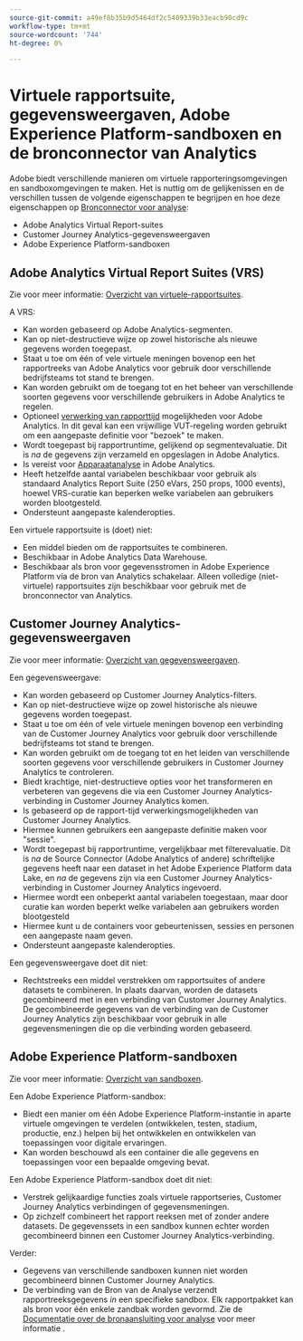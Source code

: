 ```yaml
---
source-git-commit: a49ef8b35b9d5464df2c5409339b33eacb90cd9c
workflow-type: tm+mt
source-wordcount: '744'
ht-degree: 0%

---
```

# Virtuele rapportsuite, gegevensweergaven, Adobe Experience Platform-sandboxen en de bronconnector van Analytics

Adobe biedt verschillende manieren om virtuele rapporteringsomgevingen en sandboxomgevingen te maken. Het is nuttig om de gelijkenissen en de verschillen tussen de volgende eigenschappen te begrijpen en hoe deze eigenschappen op [Bronconnector voor analyse](https://experienceleague.adobe.com/docs/experience-platform/sources/ui-tutorials/create/adobe-applications/analytics.html?lang=en):

* Adobe Analytics Virtual Report-suites
* Customer Journey Analytics-gegevensweergaven
* Adobe Experience Platform-sandboxen

## Adobe Analytics Virtual Report Suites (VRS)

Zie voor meer informatie: [Overzicht van virtuele-rapportsuites](https://experienceleague.adobe.com/docs/analytics/components/virtual-report-suites/vrs-about.html?lang=en).

A VRS:

* Kan worden gebaseerd op Adobe Analytics-segmenten.
* Kan op niet-destructieve wijze op zowel historische als nieuwe gegevens worden toegepast.
* Staat u toe om één of vele virtuele meningen bovenop een het rapportreeks van Adobe Analytics voor gebruik door verschillende bedrijfsteams tot stand te brengen.
* Kan worden gebruikt om de toegang tot en het beheer van verschillende soorten gegevens voor verschillende gebruikers in Adobe Analytics te regelen.
* Optioneel [verwerking van rapporttijd](https://experienceleague.adobe.com/docs/analytics/components/virtual-report-suites/vrs-report-time-processing.html?lang=en) mogelijkheden voor Adobe Analytics. In dit geval kan een vrijwillige VUT-regeling worden gebruikt om een aangepaste definitie voor &quot;bezoek&quot; te maken.
* Wordt toegepast bij rapportruntime, gelijkend op segmentevaluatie. Dit is _na_ de gegevens zijn verzameld en opgeslagen in Adobe Analytics.
* Is vereist voor [Apparaatanalyse](https://experienceleague.adobe.com/docs/analytics/components/cda/overview.html?lang=en) in Adobe Analytics.
* Heeft hetzelfde aantal variabelen beschikbaar voor gebruik als standaard Analytics Report Suite (250 eVars, 250 props, 1000 events), hoewel VRS-curatie kan beperken welke variabelen aan gebruikers worden blootgesteld.
* Ondersteunt aangepaste kalenderopties.

Een virtuele rapportsuite is (doet) niet:

* Een middel bieden om de rapportsuites te combineren.
* Beschikbaar in Adobe Analytics Data Warehouse.
* Beschikbaar als bron voor gegevensstromen in Adobe Experience Platform via de bron van Analytics schakelaar. Alleen volledige (niet-virtuele) rapportsuites zijn beschikbaar voor gebruik met de bronconnector van Analytics.


## Customer Journey Analytics-gegevensweergaven

Zie voor meer informatie: [Overzicht van gegevensweergaven](https://experienceleague.adobe.com/docs/analytics-platform/using/cja-dataviews/data-views.html?lang=en).

Een gegevensweergave:

* Kan worden gebaseerd op Customer Journey Analytics-filters.
* Kan op niet-destructieve wijze op zowel historische als nieuwe gegevens worden toegepast.
* Staat u toe om één of vele virtuele meningen bovenop een verbinding van de Customer Journey Analytics voor gebruik door verschillende bedrijfsteams tot stand te brengen.
* Kan worden gebruikt om de toegang tot en het leiden van verschillende soorten gegevens voor verschillende gebruikers in Customer Journey Analytics te controleren.
* Biedt krachtige, niet-destructieve opties voor het transformeren en verbeteren van gegevens die via een Customer Journey Analytics-verbinding in Customer Journey Analytics komen.
* Is gebaseerd op de rapport-tijd verwerkingsmogelijkheden van Customer Journey Analytics.
* Hiermee kunnen gebruikers een aangepaste definitie maken voor &quot;sessie&quot;.
* Wordt toegepast bij rapportruntime, vergelijkbaar met filterevaluatie. Dit is _na_ de Source Connector (Adobe Analytics of andere) schriftelijke gegevens heeft naar een dataset in het Adobe Experience Platform data Lake, en _na_ de gegevens zijn via een Customer Journey Analytics-verbinding in Customer Journey Analytics ingevoerd.
* Hiermee wordt een onbeperkt aantal variabelen toegestaan, maar door curatie kan worden beperkt welke variabelen aan gebruikers worden blootgesteld
* Hiermee kunt u de containers voor gebeurtenissen, sessies en personen een aangepaste naam geven.
* Ondersteunt aangepaste kalenderopties.

Een gegevensweergave doet dit niet:

* Rechtstreeks een middel verstrekken om rapportsuites of andere datasets te combineren. In plaats daarvan, worden de datasets gecombineerd met in een verbinding van Customer Journey Analytics. De gecombineerde gegevens van de verbinding van de Customer Journey Analytics zijn beschikbaar voor gebruik in alle gegevensmeningen die op die verbinding worden gebaseerd.

## Adobe Experience Platform-sandboxen

Zie voor meer informatie: [Overzicht van sandboxen](https://experienceleague.adobe.com/docs/experience-platform/sandbox/home.html?lang=en).

Een Adobe Experience Platform-sandbox:

* Biedt een manier om één Adobe Experience Platform-instantie in aparte virtuele omgevingen te verdelen (ontwikkelen, testen, stadium, productie, enz.) helpen bij het ontwikkelen en ontwikkelen van toepassingen voor digitale ervaringen.
* Kan worden beschouwd als een container die alle gegevens en toepassingen voor een bepaalde omgeving bevat.

Een Adobe Experience Platform-sandbox doet dit niet:

* Verstrek gelijkaardige functies zoals virtuele rapportseries, Customer Journey Analytics verbindingen of gegevensmeningen.
* Op zichzelf combineert het rapport reeksen met of zonder andere datasets. De gegevenssets in een sandbox kunnen echter worden gecombineerd binnen een Customer Journey Analytics-verbinding.

Verder:

* Gegevens van verschillende sandboxen kunnen niet worden gecombineerd binnen Customer Journey Analytics.
* De verbinding van de Bron van de Analyse verzendt rapportreeksgegevens _in_ een specifieke sandbox. Elk rapportpakket kan als bron voor één enkele zandbak worden gevormd. Zie de [Documentatie over de bronaansluiting voor analyse](https://experienceleague.adobe.com/docs/experience-platform/sources/ui-tutorials/create/adobe-applications/analytics.html?lang=en) voor meer informatie .